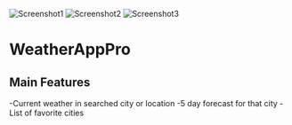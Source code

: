 ![Screenshot1](https://github.com/flashyhuckle/WeatherAppPro/ReadmeScreenshots/ScreenshotLanding.png) ![Screenshot2](https://github.com/flashyhuckle/WeatherAppPro/tree/main/ReadmeScreenshots/ScreenshotForecast.png) ![Screenshot3](https://github.com/flashyhuckle/WeatherAppPro/tree/main/ReadmeScreenshots/ScreenshotFavorites.png)

# WeatherAppPro

## Main Features
-Current weather in searched city or location
-5 day forecast for that city
-List of favorite cities
